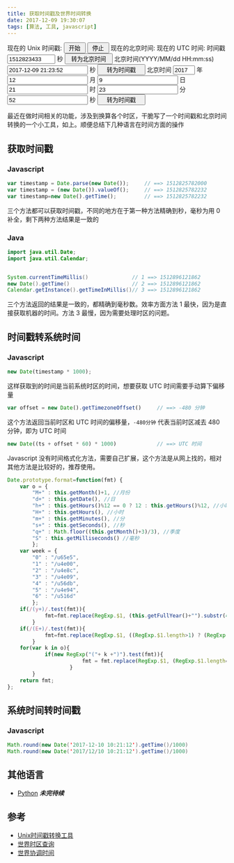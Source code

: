 ```yaml
---
title: 获取时间戳及世界时间转换
date: 2017-12-09 19:30:07
tags: [算法, 工具, javascript]
---
```

<link rel='stylesheet' type='text/css' href='/css/ts.css'></link>
现在的 Unix 时间戳: <span id="ts"></span> <button onClick="doBegin()" style="width: 50;">开始</button> <button onClick="doEnd()" style="width: 50;">停止</button>
现在的北京时间: <span id="bj"></span>
现在的 UTC 时间: <span id="utc"></span>
时间戳 <input id='yts' style="width: 110px;" value="1512823433"> 秒 <button onClick="doTsTrans()" style="width: 110;">转为北京时间</button> <span id='tbj' ></span>
北京时间(YYYY/MM/dd HH:mm:ss) <input id='ybj' style="width: 185px;" value="2017-12-09 21:23:52"> 秒 <button onClick="doBjToTs1()" style="width: 110;">转为时间戳</button> <span id='tts' ></span>
北京时间 <input id='y' style="width: 50px;" value="2017"> 年 <input id='M' class='m' value="12"> 月 <input id='d' class='m' value="9"> 日 <input id='h' class='m' value="21"> 时 <input id='m' class='m' value="23"> 分 <input id='s' class='m' value="52"> 秒 <button onClick="doBjToTs2()" style="width: 110;">转为时间戳</button> <span id='tts2' ></span>

<script async type="text/javascript" src="/js/ts.min.js"></script>
<!-- more -->
最近在做时间相关的功能，涉及到换算各个时区，干脆写了一个时间戳和北京时间转换的一个小工具，如上。顺便总结下几种语言在时间方面的操作
<!-- toc -->
## 获取时间戳
### Javascript
```javascript
var timestamp = Date.parse(new Date());     // ==> 1512825782000
var timestamp = (new Date()).valueOf();     // ==> 1512825782232
var timestamp=new Date().getTime();         // ==> 1512825782232
```
三个方法都可以获取时间戳，不同的地方在于第一种方法精确到秒，毫秒为用 0 补全，剩下两种方法结果是一致的

### Java
```java
import java.util.Date;
import java.util.Calendar;


System.currentTimeMillis()              // 1 ==> 1512896121862
new Date().getTime()                    // 2 ==> 1512896121862
Calendar.getInstance().getTimeInMillis()// 3 ==> 1512896121862
```
三个方法返回的结果是一致的，都精确到毫秒数。效率方面方法 1 最快，因为是直接获取机器的时间。方法 3 最慢，因为需要处理时区的问题。

## 时间戳转系统时间
### Javascript
```javascript
new Date(timestamp * 1000);
```
这样获取到的时间是当前系统时区的时间，想要获取 UTC 时间需要手动算下偏移量
```javascript
var offset = new Date().getTimezoneOffset()     // ==> -480 分钟
```
这个方法返回当前时区和 UTC 时间的偏移量，`-480分钟` 代表当前时区减去 480 分钟，即为 UTC 时间
```javascript
new Date((ts + offset * 60) * 1000)             // ==> UTC 时间
```
Javascript 没有时间格式化方法，需要自己扩展，这个方法是从网上找的，相对其他方法是比较好的，推荐使用。
```javascript
Date.prototype.format=function(fmt) {
    var o = {
        "M+" : this.getMonth()+1, //月份
        "d+" : this.getDate(), //日
        "h+" : this.getHours()%12 == 0 ? 12 : this.getHours()%12, //小时
        "H+" : this.getHours(), //小时
        "m+" : this.getMinutes(), //分
        "s+" : this.getSeconds(), //秒
        "q+" : Math.floor((this.getMonth()+3)/3), //季度
        "S" : this.getMilliseconds() //毫秒
        };
    var week = {
        "0" : "/u65e5",
        "1" : "/u4e00",
        "2" : "/u4e8c",
        "3" : "/u4e09",
        "4" : "/u56db",
        "5" : "/u4e94",
        "6" : "/u516d"
        };
    if(/(y+)/.test(fmt)){
            fmt=fmt.replace(RegExp.$1, (this.getFullYear()+"").substr(4 - RegExp.$1.length));
        }
    if(/(E+)/.test(fmt)){
            fmt=fmt.replace(RegExp.$1, ((RegExp.$1.length>1) ? (RegExp.$1.length>2 ? "/u661f/u671f" : "/u5468") : "")+week[this.getDay()+""]);
        }
    for(var k in o){
            if(new RegExp("("+ k +")").test(fmt)){
                        fmt = fmt.replace(RegExp.$1, (RegExp.$1.length==1) ? (o[k]) : (("00"+ o[k]).substr((""+ o[k]).length)));
                    }
        }
    return fmt;
};
```

## 系统时间转时间戳
### Javascript
```java
Math.round(new Date('2017-12-10 10:21:12').getTime()/1000)
Math.round(new Date('2017/12/10 10:21:12').getTime()/1000)
```
## 其他语言
- [Python](/2017/12/10/python-datetime/)
***未完待续***
## 参考
- [Unix时间戳转换工具](http://tool.chinaz.com/Tools/unixtime.aspx)
- [世界时区查询](https://time.artjoey.com/cn/)
- [世界协调时间](http://zh.thetimenow.com/utc/coordinated_universal_time)
